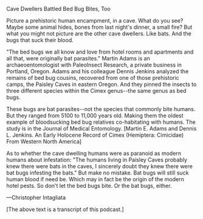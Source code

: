 Cave Dwellers Battled Bed Bug Bites, Too

Picture a prehistoric human encampment, in a cave. What do you see? Maybe some animal hides, bones from last night's dinner, a small fire? But what you might not picture are the other cave dwellers. Like bats. And the bugs that suck their blood. 

"The bed bugs we all know and love from hotel rooms and apartments and all that, were originally bat parasites." Martin Adams is an archaeoentomologist with PaleoInsect Research, a private business in Portland, Oregon. Adams and his colleague Dennis Jenkins analyzed the remains of bed bug cousins, recovered from one of those prehistoric camps, the Paisley Caves in eastern Oregon. And they pinned the insects to three different species within the Cimex genus--the same genus as bed bugs.

These bugs are bat parasites--not the species that commonly bite humans. But they ranged from 5100 to 11,000 years old. Making them the oldest example of bloodsucking bed bug relatives co-habitating with humans. The study is in the Journal of Medical Entomology. [Martin E. Adams and Dennis L. Jenkins. An Early Holocene Record of Cimex (Hemiptera: Cimicidae) From Western North America] 

As to whether the cave dwelling humans were as paranoid as modern humans about infestation: "The humans living in Paisley Caves probably knew there were bats in the caves, I sincerely doubt they knew there were bat bugs infesting the bats." But make no mistake. Bat bugs will still suck human blood if need be. Which may in fact be the origin of the modern hotel pests. So don't let the bed bugs bite. Or the bat bugs, either.

—Christopher Intagliata

[The above text is a transcript of this podcast.]

